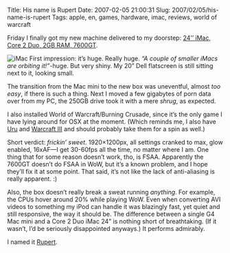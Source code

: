 Title: His name is Rupert
Date: 2007-02-05 21:00:31
Slug: 2007/02/05/his-name-is-rupert
Tags: apple, en, games, hardware, imac, reviews, world of warcraft


Friday I finally got my new machine delivered to my doorstep: [24’’ iMac, Core
2 Duo, 2GB RAM, 7600GT][1].

![iMac][2] First impression: it’s huge. Really huge. _“A couple of smaller
iMacs are orbiting it!”_-huge. But very shiny. My 20” Dell flatscreen is still
sitting next to it, looking small.

The transition from the Mac mini to the new box was uneventful, almost _too
easy_, if there is such a thing. Next I moved a few gigabytes of porn data
over from my PC, the 250GB drive took it with a mere _shrug_, as expected.

I also installed World of Warcraft/Burning Crusade, since it’s the only game I
have lying around for OSX at the moment. (Which reminds me, I also have
[Uru][3] and [Warcraft III][4] and should probably take them for a spin as
well.)

Short verdict: _frickin’ sweet_. 1920×1200px, all settings cranked to max,
glow enabled, 16xAF—I get 30-60fps all the time, no matter where I am. One
thing that for some reason doesn’t work, tho, is FSAA. Apparently the 7600GT
doesn’t do FSAA in WoW, but it’s a known problem, and I hope they’ll fix it at
some point. That said, it’s not like the lack of anti-aliasing is really
apparent. :)

Also, the box doesn’t really break a sweat running _anything_. For example,
the CPUs hover around 20% while playing WoW. Even when converting AVI videos
to something my iPod can handle it was blazingly fast, yet quiet and still
responsive, the way it should be. The difference between a single G4 Mac mini
and a Core 2 Duo iMac 24” is nothing short of breathtaking. (If it wasn’t, I’d
be seriously disappointed anyways.) It performs admirably.

I named it [Rupert][5].

   [1]: http://www.apple.com/imac/
   [2]: http://dl.dropbox.com/u/7298/blog/wp-content/2007/02/imac2.jpg
   [3]: http://www.gamespot.com/pc/adventure/uruonlineagesbeyondmyst/
   [4]: http://www.gamespot.com/pc/strategy/warcraft3reignofchaos/
   [5]: http://familyguy.wikia.com/wiki/Rupert

